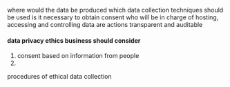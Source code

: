 where would the data be produced
which data collection techniques should be used
is it necessary to obtain consent
who will be in charge of hosting, accessing and controlling data
are actions transparent and auditable

#### data privacy ethics business should consider
1. consent based on information from people
2. 

procedures of ethical data collection
	
